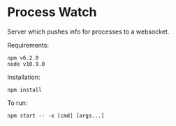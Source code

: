 # Process Watch

Server which pushes info for processes to a websocket.

Requirements:
```
npm v6.2.0
node v10.9.0
```

Installation:
```
npm install
```
To run:
```
npm start -- -x [cmd] [args...]
```
